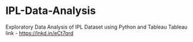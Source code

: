 # IPL-Data-Analysis
Exploratory Data Analysis of IPL Dataset using Python and Tableau
Tableau link - https://lnkd.in/eCt7qrd
